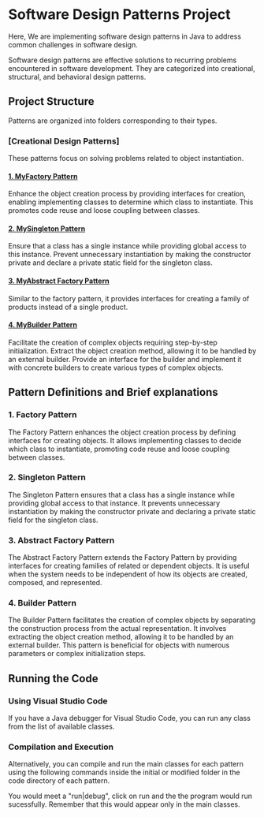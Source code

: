 # Software Design Patterns Project

Here, We are implementing software design patterns in Java to address common challenges in software design.

Software design patterns are effective solutions to recurring problems encountered in software development. They are categorized into creational, structural, and behavioral design patterns.

## Project Structure

Patterns are organized into folders corresponding to their types.

### [Creational Design Patterns]
These patterns focus on solving problems related to object instantiation.

#### [1. MyFactory Pattern](FOMUBAD_BORISTA_FONDI_20V2001/factory)
Enhance the object creation process by providing interfaces for creation, enabling implementing classes to determine which class to instantiate. This promotes code reuse and loose coupling between classes.

#### [2. MySingleton Pattern](FOMUBAD_BORISTA_FONDI_20V2001/singleton)
Ensure that a class has a single instance while providing global access to this instance. Prevent unnecessary instantiation by making the constructor private and declare a private static field for the singleton class.

#### [3. MyAbstract Factory Pattern](FOMUBAD_BORISTA_FONDI_20V2001/AbstractFactory)
Similar to the factory pattern, it provides interfaces for creating a family of products instead of a single product.

#### [4. MyBuilder Pattern](FOMUBAD_BORISTA_FONDI_20V2001/builder)
Facilitate the creation of complex objects requiring step-by-step initialization. Extract the object creation method, allowing it to be handled by an external builder. Provide an interface for the builder and implement it with concrete builders to create various types of complex objects.

## Pattern Definitions and Brief explanations

### 1. Factory Pattern
The Factory Pattern enhances the object creation process by defining interfaces for creating objects. It allows implementing classes to decide which class to instantiate, promoting code reuse and loose coupling between classes.

### 2. Singleton Pattern
The Singleton Pattern ensures that a class has a single instance while providing global access to that instance. It prevents unnecessary instantiation by making the constructor private and declaring a private static field for the singleton class.

### 3. Abstract Factory Pattern
The Abstract Factory Pattern extends the Factory Pattern by providing interfaces for creating families of related or dependent objects. It is useful when the system needs to be independent of how its objects are created, composed, and represented.

### 4. Builder Pattern
The Builder Pattern facilitates the creation of complex objects by separating the construction process from the actual representation. It involves extracting the object creation method, allowing it to be handled by an external builder. This pattern is beneficial for objects with numerous parameters or complex initialization steps.

## Running the Code

### Using Visual Studio Code

If you have a Java debugger for Visual Studio Code, you can run any class from the list of available classes.

### Compilation and Execution

Alternatively, you can compile and run the main classes for each pattern using the following commands inside the initial or modified folder in the code directory of each pattern.

You would meet a "run|debug", click on run and the the program would run sucessfully. Remember that this would appear only in the main classes. 

